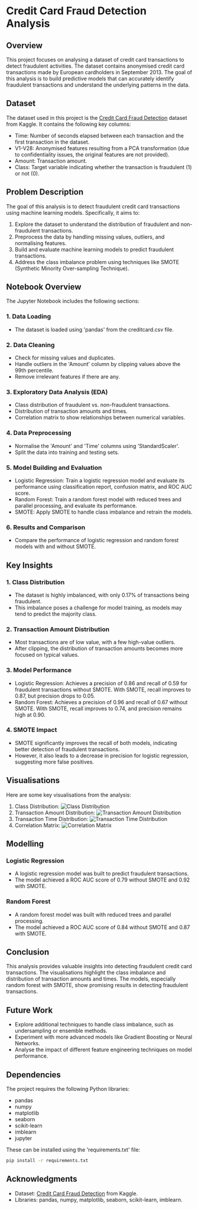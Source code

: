 # Credit Card Fraud Detection Analysis

## Overview
This project focuses on analysing a dataset of credit card transactions to detect fraudulent activities. The dataset contains anonymised credit card transactions made by European cardholders in September 2013. The goal of this analysis is to build predictive models that can accurately identify fraudulent transactions and understand the underlying patterns in the data.

## Dataset
The dataset used in this project is the [Credit Card Fraud Detection](https://www.kaggle.com/datasets/mlg-ulb/creditcardfraud) dataset from Kaggle. 
It contains the following key columns:
- Time: Number of seconds elapsed between each transaction and the first transaction in the dataset.
- V1-V28: Anonymised features resulting from a PCA transformation (due to confidentiality issues, the original features are not provided).
- Amount: Transaction amount.
- Class: Target variable indicating whether the transaction is fraudulent (1) or not (0).

## Problem Description
The goal of this analysis is to detect fraudulent credit card transactions using machine learning models. 
Specifically, it aims to:
1. Explore the dataset to understand the distribution of fraudulent and non-fraudulent transactions.
2. Preprocess the data by handling missing values, outliers, and normalising features.
3. Build and evaluate machine learning models to predict fraudulent transactions.
4. Address the class imbalance problem using techniques like SMOTE (Synthetic Minority Over-sampling Technique).

## Notebook Overview
The Jupyter Notebook includes the following sections:

### 1. Data Loading
- The dataset is loaded using 'pandas' from the creditcard.csv file.

### 2. Data Cleaning
- Check for missing values and duplicates.
- Handle outliers in the 'Amount' column by clipping values above the 99th percentile.
- Remove irrelevant features if there are any.

### 3. Exploratory Data Analysis (EDA)
- Class distribution of fraudulent vs. non-fraudulent transactions.
- Distribution of transaction amounts and times.
- Correlation matrix to show relationships between numerical variables.

### 4. Data Preprocessing
- Normalise the 'Amount' and 'Time' columns using 'StandardScaler'.
- Split the data into training and testing sets.

### 5. Model Building and Evaluation
- Logistic Regression: Train a logistic regression model and evaluate its performance using classification report, confusion matrix, and ROC AUC score.
- Random Forest: Train a random forest model with reduced trees and parallel processing, and evaluate its performance.
- SMOTE: Apply SMOTE to handle class imbalance and retrain the models.

### 6. Results and Comparison
- Compare the performance of logistic regression and random forest models with and without SMOTE.

## Key Insights
### 1. Class Distribution
- The dataset is highly imbalanced, with only 0.17% of transactions being fraudulent.
- This imbalance poses a challenge for model training, as models may tend to predict the majority class.

### 2. Transaction Amount Distribution
- Most transactions are of low value, with a few high-value outliers.
- After clipping, the distribution of transaction amounts becomes more focused on typical values.

### 3. Model Performance
- Logistic Regression: Achieves a precision of 0.86 and recall of 0.59 for fraudulent transactions without SMOTE. With SMOTE, recall improves to 0.87, but precision drops to 0.05.
- Random Forest: Achieves a precision of 0.96 and recall of 0.67 without SMOTE. With SMOTE, recall improves to 0.74, and precision remains high at 0.90.

### 4. SMOTE Impact
- SMOTE significantly improves the recall of both models, indicating better detection of fraudulent transactions.
- However, it also leads to a decrease in precision for logistic regression, suggesting more false positives.

## Visualisations
Here are some key visualisations from the analysis:
1. Class Distribution:
   ![Class Distribution](images/class_distribution.png)
2. Transaction Amount Distribution:
   ![Transaction Amount Distribution](images/amount_distribution.png)
3. Transaction Time Distribution:
   ![Transaction Time Distribution](images/time_distribution.png)
4. Correlation Matrix:
   ![Correlation Matrix](images/correlation_matrix.png)

## Modelling
### Logistic Regression
- A logistic regression model was built to predict fraudulent transactions.
- The model achieved a ROC AUC score of 0.79 without SMOTE and 0.92 with SMOTE.

### Random Forest
- A random forest model was built with reduced trees and parallel processing.
- The model achieved a ROC AUC score of 0.84 without SMOTE and 0.87 with SMOTE.

## Conclusion
This analysis provides valuable insights into detecting fraudulent credit card transactions. The visualisations highlight the class imbalance and distribution of transaction amounts and times. The models, especially random forest with SMOTE, show promising results in detecting fraudulent transactions.

## Future Work
- Explore additional techniques to handle class imbalance, such as undersampling or ensemble methods.
- Experiment with more advanced models like Gradient Boosting or Neural Networks.
- Analyse the impact of different feature engineering techniques on model performance.

## Dependencies
The project requires the following Python libraries:
- pandas
- numpy
- matplotlib
- seaborn
- scikit-learn
- imblearn
- jupyter

These can be installed using the 'requirements.txt' file:
```bash
pip install -r requirements.txt
```

## Acknowledgments
- Dataset: [Credit Card Fraud Detection](https://www.kaggle.com/datasets/mlg-ulb/creditcardfraud) from Kaggle.
- Libraries: pandas, numpy, matplotlib, seaborn, scikit-learn, imblearn.
